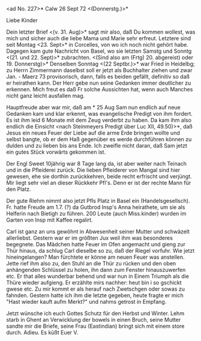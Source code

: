 <ad No. 227>* Calw 26 Sept 72
 <(Donnerstg.)>*

Liebe Kinder

Dein letzter Brief <(v. 31. Aug)>* sagt mir also, daß Du kommen wollest, was mich und sicher auch die liebe Mama und Marie sehr erfreut. Letztere sind seit Montag <23. Sept>* in Corcelles, von wo ich noch nicht gehört habe. Dagegen kam gute Nachricht von Basel, wo sie letzten Samstg und Sonntg <(21. und 22. Sept)>* zubrachten. <(Sind also am (Frtg) 20. abgereist) oder 19. Donnerstg)>* Denselben Sonntag <(22 Septbr.)>* war Fried in Heidelbg; zu Herrn Zimmermann daselbst soll er jetzt als Buchhalter ziehen und zwar Jan. - Maerz 73 provisorisch, dann, falls es beiden gefällt, definitiv so daß er heirathen kann. Der Herr gebe nun seine Gedanken immer deutlicher zu erkennen. Mich freut es daß Fr solche Aussichten hat, wenn auch Manches nicht ganz leicht ausfallen mag.

Hauptfreude aber war mir, daß am <Sonntag>* 25 Aug Sam nun endlich auf neue Gedanken kam und klar erkennt, was evangelische Predigt von ihm fordert. Es ist ihm leid 6 Monate mit dem Zeug verderbt zu haben. Da kam ihm also endlich die Einsicht <nach Steinmeyers Predigt über Luc XII, 49.50)>*, daß Jesus ein neues Feuer der Liebe auf die arme Erde bringen wollte und selbst bangte, ob er dem Haß gegenüber es werde durchführen können zu dulden und zu lieben bis ans Ende. Ich zweifle nicht daran, daß Sam jetzt ein gutes Stück vorwärts gekommen ist.

Der Engl Sweet 10jährig war 8 Tage lang da, ist aber weiter nach Teinach und in die Pfleiderei zurück. Die lieben Pfleiderer von Mangal sind hier gewesen, ehe sie dorthin zurückkehren, beide recht erfrischt und verjüngt. Mir liegt sehr viel an dieser Rückkehr Pfl's. Denn er ist der rechte Mann für den Platz.

Der gute Riehm nimmt also jetzt Pfls Platz in Basel ein (Handelsgesellsch). Fr. hatte Freude am 1.7. (?) da Gutbrod Insp's Anna heirathete, um sie als Helferin nach Bietigh zu führen. 200 Leute (auch Miss.kinder) wurden im Garten von Insp mit Kaffee regalirt.

Carl ist ganz an uns gewöhnt in Abwesenheit seiner Mutter und schwäzelt allerliebst. Gestern war er im größten Jux weil ihm was besonderes begegnete. Das Mädchen hatte Feuer im Ofen angemacht und gieng zur Thür hinaus, da schlug Carl dieselbe so zu, daß der Riegel vorfuhr. Wie jetzt hineingelangen? Man fürchtete er könne am neuen Feuer was anstellen. Jette rief ihm also zu, den Stuhl an die Thür zu rücken und den oben anhängenden Schlüssel zu holen, ihn dann zum Fenster hinauszuwerfen etc. Er that alles wunderbar behend und war nun in Einem Triumph als die Thüre wieder aufgieng. Er erzählte mirs nachher: heut bin i so gschickt gwese etc. Zu mir kommt er als herauf nach Zwetschgen oder sowas zu fahnden. Gestern hatte ich ihm die letzte gegeben, heute fragte er mich "Hast wieder kauft aufm Merkt?" und nahms getrost in Empfang.

Jetzt wünsche ich euch Gottes Schutz für den Herbst und Winter. Lehm starb in Ghent an Verwicklung der bowels in einen Bruch, seine Mutter sandte mir die Briefe, seine Frau (Eastindian) bringt sich mit einem store durch. 
 Adieu. Es küßt Euer
 V.
